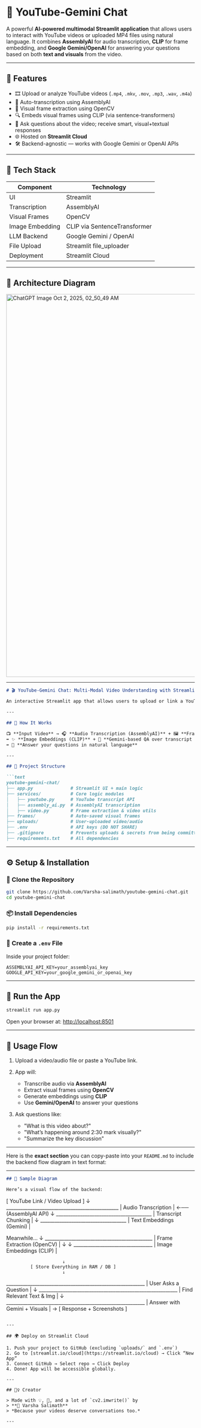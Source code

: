 # 🎥 YouTube-Gemini Chat

A powerful **AI-powered multimodal Streamlit application** that allows users to interact with YouTube videos or uploaded MP4 files using natural language. It combines **AssemblyAI** for audio transcription, **CLIP** for frame embedding, and **Google Gemini/OpenAI** for answering your questions based on both **text and visuals** from the video.

---

## 🚀 Features

- 🎞️ Upload or analyze YouTube videos (`.mp4`, `.mkv`, `.mov`, `.mp3`, `.wav`, `.m4a`)
- 🧠 Auto-transcription using AssemblyAI
- 📸 Visual frame extraction using OpenCV
- 🔍 Embeds visual frames using CLIP (via sentence-transformers)
- 💬 Ask questions about the video; receive smart, visual+textual responses
- 🌐 Hosted on **Streamlit Cloud**
- 🛠️ Backend-agnostic — works with Google Gemini or OpenAI APIs

---

## 🧩 Tech Stack

| Component      | Technology               |
|----------------|---------------------------|
| UI             | Streamlit                 |
| Transcription  | AssemblyAI                |
| Visual Frames  | OpenCV                    |
| Image Embedding| CLIP via SentenceTransformer |
| LLM Backend    | Google Gemini / OpenAI    |
| File Upload    | Streamlit file_uploader   |
| Deployment     | Streamlit Cloud           |

---

## 🧠 Architecture Diagram

<img width="1536" height="1024" alt="ChatGPT Image Oct 2, 2025, 02_50_49 AM" src="https://github.com/user-attachments/assets/2fe86d2c-bb95-4e71-ab77-088f258efae5" />

---
````markdown
# 🎬 YouTube-Gemini Chat: Multi-Modal Video Understanding with Streamlit

An interactive Streamlit app that allows users to upload or link a YouTube video, then ask questions about it using both audio and visual context. This app integrates transcription, frame extraction, image embeddings, and natural language understanding to enable conversational search over video content.

---

## 🧠 How It Works

📺 **Input Video** → 🎧 **Audio Transcription (AssemblyAI)** + 🖼️ **Frame Extraction (OpenCV)**  
➡️ ✨ **Image Embeddings (CLIP)** + 🧠 **Gemini-based QA over transcript & visuals**  
➡️ 💬 **Answer your questions in natural language**

---

## 📁 Project Structure

```text
youtube-gemini-chat/
├── app.py              # Streamlit UI + main logic
├── services/           # Core logic modules
│   ├── youtube.py      # YouTube transcript API
│   ├── assembly_ai.py  # AssemblyAI transcription
│   ├── video.py        # Frame extraction & video utils
├── frames/             # Auto-saved visual frames
├── uploads/            # User-uploaded video/audio
├── .env                # API keys (DO NOT SHARE)
├── .gitignore          # Prevents uploads & secrets from being committed
├── requirements.txt    # All dependencies
````

---

## ⚙️ Setup & Installation

### 🔁 Clone the Repository

```bash
git clone https://github.com/Varsha-salimath/youtube-gemini-chat.git
cd youtube-gemini-chat
```

### 📦 Install Dependencies

```bash
pip install -r requirements.txt
```

### 🔑 Create a `.env` File

Inside your project folder:

```env
ASSEMBLYAI_API_KEY=your_assemblyai_key
GOOGLE_API_KEY=your_google_gemini_or_openai_key
```

---

## 🚀 Run the App

```bash
streamlit run app.py
```

Open your browser at: [http://localhost:8501](http://localhost:8501)

---

## 🎥 Usage Flow

1. Upload a video/audio file or paste a YouTube link.
2. App will:

   * Transcribe audio via **AssemblyAI**
   * Extract visual frames using **OpenCV**
   * Generate embeddings using **CLIP**
   * Use **Gemini/OpenAI** to answer your questions
3. Ask questions like:

   * "What is this video about?"
   * "What’s happening around 2:30 mark visually?"
   * "Summarize the key discussion"

---

Here is the **exact section** you can copy-paste into your `README.md` to include the backend flow diagram in text format:

---

```markdown
## 🧪 Sample Diagram

Here’s a visual flow of the backend:

```

[ YouTube Link / Video Upload ] ↓ _______________________________________________ | Audio Transcription | ←── (AssemblyAI API)
↓ ________________________________________ | Transcript Chunking |
↓ ____________________________________ | Text Embeddings (Gemini) |

Meanwhile… ↓ _____________________________________________ | Frame Extraction (OpenCV) | ↓
↓ _________________________________ | Image Embeddings (CLIP) |

```
                     ↓
         [ Store Everything in RAM / DB ]
                     ↓
```

__________________________________________________________ | User Asks a Question | ↓
__________________________________________________________ | Find Relevant Text & Img | ↓
__________________________________________________________ | Answer with Gemini + Visuals | → [ Response + Screenshots ]

```

---

## 🌍 Deploy on Streamlit Cloud

1. Push your project to GitHub (excluding `uploads/` and `.env`)
2. Go to [streamlit.io/cloud](https://streamlit.io/cloud) → Click “New App”
3. Connect GitHub → Select repo → Click Deploy
4. Done! App will be accessible globally.

---

## 🧙‍♀️ Creator

> Made with 💡, 🍵, and a lot of `cv2.imwrite()` by
> **🚀 Varsha Salimath**
> *Because your videos deserve conversations too.*

---
